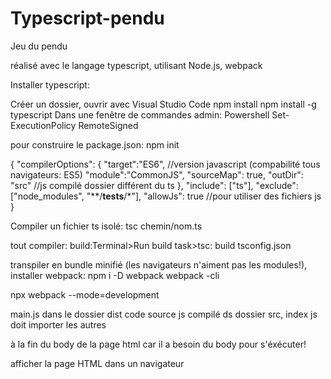 # Typescript-pendu
Jeu du pendu

réalisé avec le langage typescript, utilisant Node.js, webpack

Installer typescript:

Créer un dossier, ouvrir avec Visual Studio Code
npm install
npm install -g typescript 
Dans une fenêtre de commandes admin: Powershell Set-ExecutionPolicy RemoteSigned


pour construire le package.json: npm init

{
    "compilerOptions": {
        "target":"ES6", //version javascript (compabilité tous navigateurs: ES5)
        "module":"CommonJS",
        "sourceMap": true,
        "outDir": "src" //js compilé dossier différent du ts
    },
"include": ["ts"],
"exclude": ["node_modules", "**/__tests__/*"],
"allowJs": true //pour utiliser des fichiers js
}


Compiler un fichier ts isolé:
tsc chemin/nom.ts

tout compiler:
build:Terminal>Run build task>tsc: build tsconfig.json

transpiler en bundle minifié (les navigateurs n'aiment pas les modules!), installer webpack:
npm i -D webpack webpack -cli

npx webpack --mode=development

main.js dans le dossier dist code source js compilé ds dossier src, index js doit importer les autres

 <script  src="./dist/main.js">   </script>   à la fin du body de la page html car il a besoin du body pour s'éxécuter!

afficher la page HTML dans un navigateur

